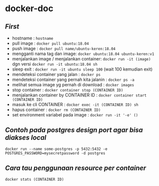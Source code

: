 # docker-doc

*First*
---

- hostname :
```hostname``` 
- pull image :
```docker pull ubuntu:18.04```
- push image :
```docker pull name/ubuntu-keren:18.04```
- mengganti nama tag dan image:
```docker ubuntu:18.04 ubuntu-keren:v1```
- menjalankan image / menjalankan container:
```docker run -it (image)``` dgn versi ``` docker run -it ubuntu:18.04 sh ```
- sleep exit :
```docker run -it ubuntu sleep 100```  (wait 100 kemudian exit)
- mendeteksi container yang jalan :
```docker ps```
- mendeteksi container yang pernah kita jalanin :
```docker ps -a```
- melihat semua image yg pernah di download : 
```docker images```
- stop container :
```docker container stop (CONTAINER ID)``` 
- menjalankan container by CONTAINER ID :
```docker container start (CONTAINER ID)```
- masuk ke cli CONTAINER :
```docker exec -it (CONTAINER ID) sh```
- hapus container : 
```docker rm (CONTAINER ID)```
- set environment variabel pada image : 
```docker run -it '-e' () ```


*Contoh pada postgres design port agar bisa diakses local*
---
```docker run --name some-postgres -p 5432:5432 -e POSTGRES_PASSWORD=mysecretpassword -d postgres```


*Cara tau penggunaan resource per container*
---
```docker stats (CONTAINER ID)```




